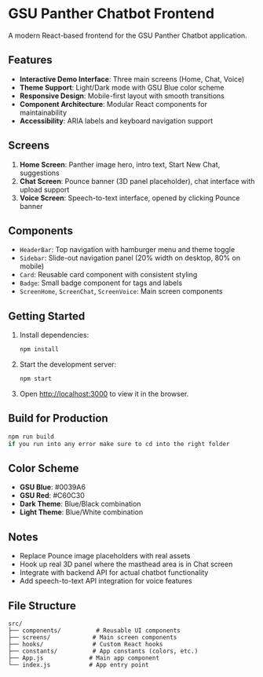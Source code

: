 # GSU Panther Chatbot Frontend

A modern React-based frontend for the GSU Panther Chatbot application.

## Features

- **Interactive Demo Interface**: Three main screens (Home, Chat, Voice)
- **Theme Support**: Light/Dark mode with GSU Blue color scheme
- **Responsive Design**: Mobile-first layout with smooth transitions
- **Component Architecture**: Modular React components for maintainability
- **Accessibility**: ARIA labels and keyboard navigation support

## Screens

1. **Home Screen**: Panther image hero, intro text, Start New Chat, suggestions
2. **Chat Screen**: Pounce banner (3D panel placeholder), chat interface with upload support
3. **Voice Screen**: Speech-to-text interface, opened by clicking Pounce banner

## Components

- `HeaderBar`: Top navigation with hamburger menu and theme toggle
- `Sidebar`: Slide-out navigation panel (20% width on desktop, 80% on mobile)
- `Card`: Reusable card component with consistent styling
- `Badge`: Small badge component for tags and labels
- `ScreenHome`, `ScreenChat`, `ScreenVoice`: Main screen components

## Getting Started

1. Install dependencies:
   ```bash
   npm install
   ```

2. Start the development server:
   ```bash
   npm start
   ```

3. Open [http://localhost:3000](http://localhost:3000) to view it in the browser.

## Build for Production

```bash
npm run build
if you run into any error make sure to cd into the right folder 
```

## Color Scheme

- **GSU Blue**: #0039A6
- **GSU Red**: #C60C30
- **Dark Theme**: Blue/Black combination
- **Light Theme**: Blue/White combination

## Notes

- Replace Pounce image placeholders with real assets
- Hook up real 3D panel where the masthead area is in Chat screen
- Integrate with backend API for actual chatbot functionality
- Add speech-to-text API integration for voice features

## File Structure

```
src/
├── components/          # Reusable UI components
├── screens/            # Main screen components
├── hooks/              # Custom React hooks
├── constants/          # App constants (colors, etc.)
├── App.js             # Main app component
└── index.js           # App entry point
```
